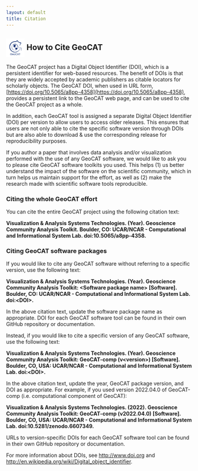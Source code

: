 ```yaml
---
layout: default
title: Citation
---
```


## <img align="center" width="10%" height="10%" src="/images/GeoCAT_Final_Logos-03.svg"> How to Cite GeoCAT

The GeoCAT project has a Digital Object Identifier (DOI), which is a persistent identifier for 
web-based resources. The benefit of DOIs is that they are widely accepted by academic publishers
as citable locators for scholarly objects. The GeoCAT DOI, when used in URL form, 
[https://doi.org/10.5065/a8pp-4358](https://doi.org/10.5065/a8pp-4358), provides a persistent link to the 
GeoCAT web page, and can be used to cite the GeoCAT project as a whole.

In addition, each GeoCAT tool is assigned a separate Digital Object Identifier (DOI) per version to allow
users to access older releases. This ensures that users are not only able to cite the specific
software version through DOIs but are also able to download & use the corresponding release for
reproducibility purposes.

If you author a paper that involves data analysis and/or visualization performed with the use of any 
GeoCAT software, we would like to ask you to please cite GeoCAT software toolkits you used. This helps 
(1) us better understand the impact of the software on the scientific community, which in turn helps us 
maintain support for the effort, as well as (2) make the research made with scientific software tools 
reproducible.


### Citing the whole GeoCAT effort

You can cite the entire GeoCAT project using the following citation text:

**Visualization & Analysis Systems Technologies. (Year).
Geoscience Community Analysis Toolkit. Boulder, CO: UCAR/NCAR - Computational 
and Informational System Lab. doi:10.5065/a8pp-4358.**


### Citing GeoCAT software packages

If you would like to cite any GeoCAT software without referring to a specific version, use
the following text:

**Visualization & Analysis Systems Technologies. (Year).
Geoscience Community Analysis Toolkit: \<Software package name\> [Software].
Boulder, CO: UCAR/NCAR - Computational and Informational System Lab. doi:\<DOI\>.**

In the above citation text, update the software package name as appropriate. DOI for each GeoCAT 
software tool can be found in their own GitHub repository or documentation.

Instead, if you would like to cite a specific version of any GeoCAT software, use the following 
text:

**Visualization & Analysis Systems Technologies. (Year).
Geoscience Community Analysis Toolkit: GeoCAT-comp (v\<version\>) [Software].
Boulder, CO, USA: UCAR/NCAR - Computational and Informational System Lab. doi:\<DOI\>.**

In the above citation text, update the year, GeoCAT package version, and DOI as appropriate. For example,
if you used version 2022.04.0 of GeoCAT-comp (i.e. computational component of GeoCAT):

**Visualization & Analysis Systems Technologies. (2022).
Geoscience Community Analysis Toolkit: GeoCAT-comp (v2022.04.0) [Software].
Boulder, CO, USA: UCAR/NCAR - Computational and Informational System Lab. doi:10.5281/zenodo.6607349.**

URLs to version-specific DOIs for each GeoCAT software tool can be found in their own GitHub repository 
or documentation.

For more information about DOIs, see http://www.doi.org and http://en.wikipedia.org/wiki/Digital_object_identifier.
